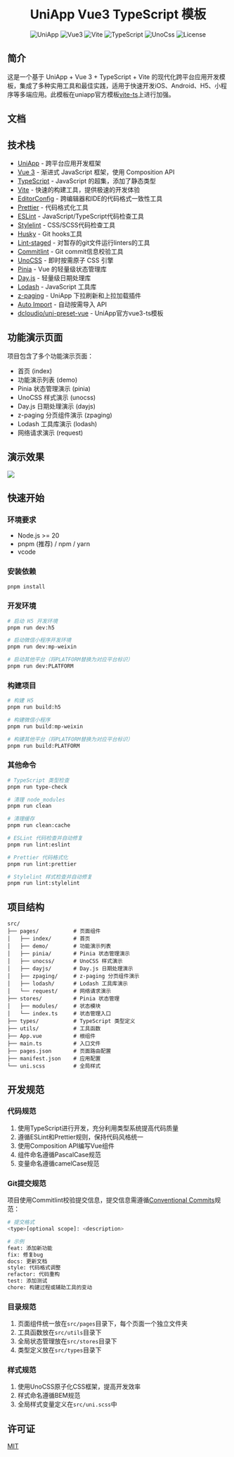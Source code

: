 <h1 align="center">
UniApp Vue3 TypeScript 模板
</h1>

<p align="center">
  <img src="https://img.shields.io/badge/UniApp-3.0+-brightgreen" alt="UniApp">
  <img src="https://img.shields.io/badge/Vue-3.x-brightgreen" alt="Vue3">
  <img src="https://img.shields.io/badge/Vite-5.x-646cff.svg" alt="Vite">
  <img src="https://img.shields.io/badge/TypeScript-5.x-blue" alt="TypeScript">
  <img src="https://img.shields.io/badge/UnoCSS-latest-8D66FE.svg" alt="UnoCss">
  <img src="https://img.shields.io/badge/license-MIT-blue" alt="License">
</p>

## 简介

这是一个基于 UniApp + Vue 3 + TypeScript + Vite 的现代化跨平台应用开发模板，集成了多种实用工具和最佳实践，适用于快速开发iOS、Android、H5、小程序等多端应用。此模板在uniapp官方模板[vite-ts](https://github.com/dcloudio/uni-preset-vue/tree/vite-ts)上进行加强。

## 文档



## 技术栈

- [UniApp](https://uniapp.dcloud.io/) - 跨平台应用开发框架
- [Vue 3](https://v3.vuejs.org/) - 渐进式 JavaScript 框架，使用 Composition API
- [TypeScript](https://www.typescriptlang.org/) - JavaScript 的超集，添加了静态类型
- [Vite](https://vitejs.dev/) - 快速的构建工具，提供极速的开发体验
- [EditorConfig](https://editorconfig.org/) - 跨编辑器和IDE的代码格式一致性工具
- [Prettier](https://prettier.io/) - 代码格式化工具
- [ESLint](https://eslint.org/) - JavaScript/TypeScript代码检查工具
- [Stylelint](https://stylelint.io/) - CSS/SCSS代码检查工具
- [Husky](https://typicode.github.io/husky/) - Git hooks工具
- [Lint-staged](https://github.com/okonet/lint-staged) - 对暂存的git文件运行linters的工具
- [Commitlint](https://commitlint.js.org/) - Git commit信息校验工具
- [UnoCSS](https://unocss.dev/) - 即时按需原子 CSS 引擎
- [Pinia](https://pinia.vuejs.org/) - Vue 的轻量级状态管理库
- [Day.js](https://day.js.org/) - 轻量级日期处理库
- [Lodash](https://lodash.com/) - JavaScript 工具库
- [z-paging](https://github.com/SmileZXLee/uniapp-z-paging) - UniApp 下拉刷新和上拉加载插件
- [Auto Import](https://github.com/antfu/unplugin-auto-import) - 自动按需导入 API
- [dcloudio/uni-preset-vue](https://github.com/dcloudio/uni-preset-vue/tree/vite-ts) - UniApp官方vue3-ts模板

## 功能演示页面

项目包含了多个功能演示页面：

- 首页 (index)
- 功能演示列表 (demo)
- Pinia 状态管理演示 (pinia)
- UnoCSS 样式演示 (unocss)
- Day.js 日期处理演示 (dayjs)
- z-paging 分页组件演示 (zpaging)
- Lodash 工具库演示 (lodash)
- 网络请求演示 (request)

## 演示效果

![](./demo.gif)

## 快速开始

### 环境要求

- Node.js >= 20
- pnpm (推荐) / npm / yarn
- vcode

### 安装依赖

```bash
pnpm install
```

### 开发环境

```bash
# 启动 H5 开发环境
pnpm run dev:h5

# 启动微信小程序开发环境
pnpm run dev:mp-weixin

# 启动其他平台（将PLATFORM替换为对应平台标识）
pnpm run dev:PLATFORM
```

### 构建项目

```bash
# 构建 H5
pnpm run build:h5

# 构建微信小程序
pnpm run build:mp-weixin

# 构建其他平台（将PLATFORM替换为对应平台标识）
pnpm run build:PLATFORM
```

### 其他命令

```bash
# TypeScript 类型检查
pnpm run type-check

# 清理 node_modules
pnpm run clean

# 清理缓存
pnpm run clean:cache

# ESLint 代码检查并自动修复
pnpm run lint:eslint

# Prettier 代码格式化
pnpm run lint:prettier

# Stylelint 样式检查并自动修复
pnpm run lint:stylelint
```

## 项目结构

```
src/
├── pages/           # 页面组件
│   ├── index/       # 首页
│   ├── demo/        # 功能演示列表
│   ├── pinia/       # Pinia 状态管理演示
│   ├── unocss/      # UnoCSS 样式演示
│   ├── dayjs/       # Day.js 日期处理演示
│   ├── zpaging/     # z-paging 分页组件演示
│   ├── lodash/      # Lodash 工具库演示
│   └── request/     # 网络请求演示
├── stores/          # Pinia 状态管理
│   ├── modules/     # 状态模块
│   └── index.ts     # 状态管理入口
├── types/           # TypeScript 类型定义
├── utils/           # 工具函数
├── App.vue          # 根组件
├── main.ts          # 入口文件
├── pages.json       # 页面路由配置
├── manifest.json    # 应用配置
└── uni.scss         # 全局样式
```

## 开发规范

### 代码规范

1. 使用TypeScript进行开发，充分利用类型系统提高代码质量
2. 遵循ESLint和Prettier规则，保持代码风格统一
3. 使用Composition API编写Vue组件
4. 组件命名遵循PascalCase规范
5. 变量命名遵循camelCase规范

### Git提交规范

项目使用Commitlint校验提交信息，提交信息需遵循[Conventional Commits](https://www.conventionalcommits.org/zh-hans/v1.0.0/)规范：

```bash
# 提交格式
<type>[optional scope]: <description>

# 示例
feat: 添加新功能
fix: 修复bug
docs: 更新文档
style: 代码格式调整
refactor: 代码重构
test: 添加测试
chore: 构建过程或辅助工具的变动
```

### 目录规范

1. 页面组件统一放在`src/pages`目录下，每个页面一个独立文件夹
2. 工具函数放在`src/utils`目录下
3. 全局状态管理放在`src/stores`目录下
4. 类型定义放在`src/types`目录下

### 样式规范

1. 使用UnoCSS原子化CSS框架，提高开发效率
2. 样式命名遵循BEM规范
3. 全局样式变量定义在`src/uni.scss`中

## 许可证

[MIT](./LICENSE)